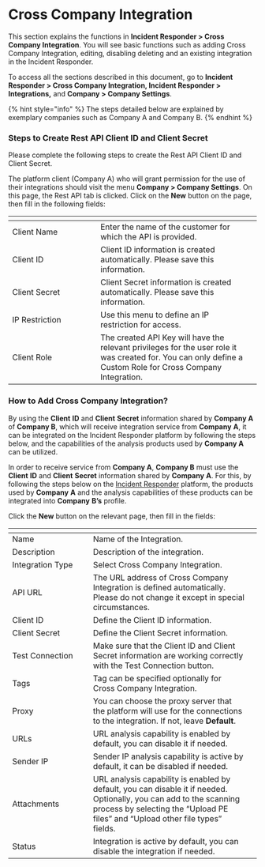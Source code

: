 # Cross Company Integration

This section explains the functions in **Incident Responder > Cross Company Integration**. You will see basic functions such as adding Cross Company Integration, editing, disabling deleting and an existing integration in the Incident Responder.

To access all the sections described in this document, go to **Incident Responder > Cross Company Integration, Incident Responder > Integrations,** and **Company > Company Settings**.

{% hint style="info" %}
The steps detailed below are explained by exemplary companies such as Company A and Company B.
{% endhint %}

### **Steps to Create Rest API Client ID and Client Secret** <a href="#steps-to-create-rest-api-client-id-and-client-secret" id="steps-to-create-rest-api-client-id-and-client-secret"></a>

Please complete the following steps to create the Rest API Client ID and Client Secret.

The platform client (Company A) who will grant permission for the use of their integrations should visit the menu **Company > Company Settings**. On this page, the Rest API tab is clicked. Click on the **New** button on the page, then fill in the following fields:

<table data-header-hidden><thead><tr><th width="163"></th><th></th><th data-hidden></th></tr></thead><tbody><tr><td>Client Name</td><td>Enter the name of the customer for which the API is provided.</td><td></td></tr><tr><td>Client ID</td><td>Client ID information is created automatically. Please save this information.</td><td></td></tr><tr><td>Client Secret</td><td>Client Secret information is created automatically. Please save this information.</td><td></td></tr><tr><td>IP Restriction</td><td>Use this menu to define an IP restriction for access.</td><td></td></tr><tr><td>Client Role</td><td>The created API Key will have the relevant privileges for the user role it was created for. You can only define a Custom Role for Cross Company Integration.</td><td></td></tr></tbody></table>

### **How to Add Cross Company Integration?** <a href="#how-to-add-cross-company-integration" id="how-to-add-cross-company-integration"></a>

By using the **Client** **ID** and **Client** **Secret** information shared by **Company A** of **Company B**, which will receive integration service from **Company** **A**, it can be integrated on the Incident Responder platform by following the steps below, and the capabilities of the analysis products used by **Company A** can be utilized.

In order to receive service from **Company A**, **Company B** must use the **Client** **ID** and **Client** **Secret** information shared by **Company** **A**. For this, by following the steps below on the [Incident Responder](https://keepnetlabs.com/products/incident-responder) platform, the products used by **Company** **A** and the analysis capabilities of these products can be integrated into **Company** **B’s** profile.

Click the **New** button on the relevant page, then fill in the fields:

<table data-header-hidden><thead><tr><th width="148"></th><th></th><th data-hidden></th></tr></thead><tbody><tr><td>Name</td><td>Name of the Integration.</td><td></td></tr><tr><td>Description</td><td>Description of the integration.</td><td></td></tr><tr><td>Integration Type</td><td>Select Cross Company Integration.</td><td></td></tr><tr><td>API URL</td><td>The URL address of Cross Company Integration is defined automatically. Please do not change it except in special circumstances.</td><td></td></tr><tr><td>Client ID</td><td>Define the Client ID information.</td><td></td></tr><tr><td>Client Secret</td><td>Define the Client Secret information.</td><td></td></tr><tr><td>Test Connection</td><td>Make sure that the Client ID and Client Secret information are working correctly with the Test Connection button.</td><td></td></tr><tr><td>Tags</td><td>Tag can be specified optionally for Cross Company Integration.</td><td></td></tr><tr><td>Proxy</td><td>You can choose the proxy server that the platform will use for the connections to the integration. If not, leave <strong>Default</strong>.</td><td></td></tr><tr><td>URLs</td><td>URL analysis capability is enabled by default, you can disable it if needed.</td><td></td></tr><tr><td>Sender IP</td><td>Sender IP analysis capability is active by default, it can be disabled if needed.</td><td></td></tr><tr><td>Attachments</td><td>URL analysis capability is enabled by default, you can disable it if needed.<br>Optionally, you can add to the scanning process by selecting the “Upload PE files” and “Upload other file types” fields.</td><td></td></tr><tr><td>Status</td><td>Integration is active by default, you can disable the integration if needed.</td><td></td></tr></tbody></table>
